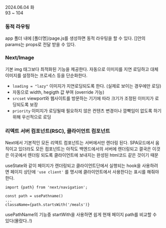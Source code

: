 2024.06.04 화
<br/>
93 ~ 104

### 동적 라우팅

app 폴더 내에 [폴더명]/page.js를 생성하면 동적 라우팅을 할 수 있다. []안의 params는 props로 전달 받을 수 있다.

### Next/Image

기본 img 태그보다 최적화된 기능을 제공한다. 자동으로 이미지를 지연 로딩하고 대체 이미지를 설정하는 프로세스 등을 단순화한다.

- `loading = "lazy"` 이미지가 지연로딩되도록 한다. (실제로 보이는 경우에만 로딩)
- 자동으로 width, hegigth 값 부여 (override 가능)
- `srcset` viewport와 웹사이트를 방문하는 기기에 따라 크기가 조정된 이미지가 로딩되도록 보장
- `priority` 이미지가 로딩될때 필요하지 않은 컨텐츠 변경이나 깜빡임이 없도록 하기 위해 우선적으로 로딩

### 리엑트 서버 컴포넌트(RSC), 클라이언트 컴포넌트

Next에서 기본적인 모든 리액트 컴포넌트는 서버에서만 렌더링 된다.
SPA모드에서 움직이고 있더라도 모든 컴포넌트는 아직도 백엔드에서의 서버에 렌더링되고 결국은 이것은 이곳에서 렌더링 되도록 클라이언트에 보내지는 완성된 html코드 같은 것이기 때문

useState와 같이 페이지가 렌더링되고 클라이언트단에서 실행되는 hook을 사용하려면 페이지 상단에 `'use client'` 를 명시에 클라이언트에서 사용한다는 표시를 해줘야 한다.

```
import {path} from 'next/navigation';

const path = usePathname()
...
classaName={path.startsWith('/meals')}
```

usePathName의 기능중 startWith을 사용하면 쉽게 현재 페이지 path를 비교할 수 있다(몰랐다..!)
